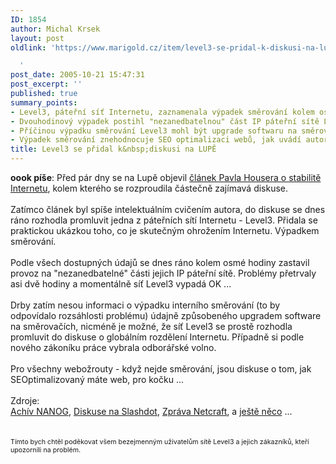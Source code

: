 ```yaml
---
ID: 1854
author: Michal Krsek
layout: post
oldlink: 'https://www.marigold.cz/item/level3-se-pridal-k-diskusi-na-lupe

  '
post_date: 2005-10-21 15:47:31
post_excerpt: ''
published: true
summary_points:
- Level3, páteřní síť Internetu, zaznamenala výpadek směrování kolem osmé hodiny ranní.
- Dvouhodinový výpadek postihl "nezanedbatelnou" část IP páteřní sítě Level3.
- Příčinou výpadku směrování Level3 mohl být upgrade softwaru na směrovačích.
- Výpadek směrování znehodnocuje SEO optimalizaci webů, jak uvádí autor.
title: Level3 se přidal k&nbsp;diskusi na LUPĚ
---
```


<p><b>oook píše</b>: Před pár dny se na Lupě objevil <a href="http://www.lupa.cz/clanek.php3?show=4452" >článek Pavla Housera o stabilitě Internetu</a>, kolem kterého se rozproudila částečně zajímavá diskuse. <br />
<br />
Zatímco článek byl spíše intelektuálním cvičením autora, do diskuse se
dnes ráno rozhodla promluvit jedna z páteřních sítí Internetu - Level3.
Přidala se praktickou ukázkou toho, co je skutečným ohrožením
Internetu. Výpadkem směrování.<br />
<br />
Podle všech dostupných údajů se dnes ráno kolem osmé hodiny zastavil
provoz na "nezanedbatelné" části jejich IP páteřní sítě. Problémy
přetrvaly asi dvě hodiny a momentálně síť Level3 vypadá OK ...<br />
<br />
Drby zatím nesou informaci o výpadku interního směrování (to by
odpovídalo rozsáhlosti problému) údajně způsobeného upgradem software
na směrovačích, nicméně je možné, že síť Level3 se prostě rozhodla
promluvit do diskuse o globálním rozdělení Internetu. Případně si podle
nového zákoníku práce vybrala odborářské volno.<br />
<br />
Pro všechny webožrouty - když nejde směrování, jsou diskuse o tom, jak SEOptimalizovaný máte web, pro kočku ...<br />
<br />
Zdroje:<br />
<a href="http://www.merit.edu/mail.archives/nanog/">Achív NANOG</a>, <a href="http://slashdot.org/articles/05/10/21/0958232.shtml?tid=215&amp;tid=95">Diskuse na Slashdot</a>, <a href="http://news.netcraft.com/archives/2005/10/21/level_3_network_problems_affect_web_traffic.html">Zpráva Netcraft</a>, a <a href="http://www.dummocrats.com/archives/001174.php">ještě něco</a> ...<br />
<br />
<br />
<span style="font-size:8pt;">Tímto bych chtěl poděkovat všem bezejmenným uživatelům sítě Level3 a jejich zákazníků, kteří upozornili na problém.</span></p>